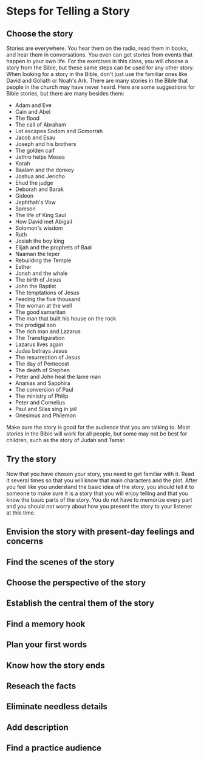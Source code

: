 # Steps for Telling a Story

## Choose the story

Stories are everywhere. You hear them on the radio, read them in books, and hear them in conversations. You even can get stories from events that happen in your own life. For the exercises in this class, you will choose a story from the Bible, but these same steps can be used for any other story. When looking for a story in the Bible, don't just use the familiar ones like David and Goliath or Noah's Ark. There are many stories in the Bible that people in the church may have never heard. Here are some suggestions for Bible stories, but there are many besides them:

* Adam and Eve
* Cain and Abel
* The flood
* The call of Abraham
* Lot escapes Sodom and Gomorrah
* Jacob and Esau
* Joseph and his brothers
* The golden calf
* Jethro helps Moses
* Korah
* Baalam and the donkey
* Joshua and Jericho
* Ehud the judge
* Deborah and Barak
* Gideon
* Jephthah&apos;s Vow
* Samson
* The life of King Saul
* How David met Abigail
* Solomon's wisdom
* Ruth
* Josiah the boy king
* Elijah and the prophets of Baal
* Naaman the leper
* Rebuilding the Temple
* Esther
* Jonah and the whale
* The birth of Jesus
* John the Baptist
* The temptations of Jesus
* Feeding the five thousand
* The woman at the well
* The good samaritan
* The man that built his house on the rock
* the prodigal son
* The rich man and Lazarus
* The Transfiguration
* Lazarus lives again
* Judas betrays Jesus
* The resurrection of Jesus
* The day of Pentecost
* The death of Stephen
* Peter and John heal the lame man
* Ananias and Sapphira
* The conversion of Paul
* The ministry of Philip
* Peter and Cornelius
* Paul and Silas sing in jail
* Onesimus and Philemon

Make sure the story is good for the audience that you are talking to. Most stories in the Bible will work for all people, but some may not be best for children, such as the story of Judah and Tamar.

## Try the story

Now that you have chosen your story, you need to get familiar with it. Read it several times so that you will know that main characters and the plot. After you feel like you understand the basic idea of the story, you should tell it to someone to make sure it is a story that you will enjoy telling and that you know the basic parts of the story. You do not have to memorize every part and you should not worry about how you present the story to your listener at this time.

## Envision the story with present-day feelings and concerns



## Find the scenes of the story

## Choose the perspective of the story

## Establish the central them of the story

## Find a memory hook

## Plan your first words

## Know how the story ends

## Reseach the facts

## Eliminate needless details

## Add description

## Find a practice audience